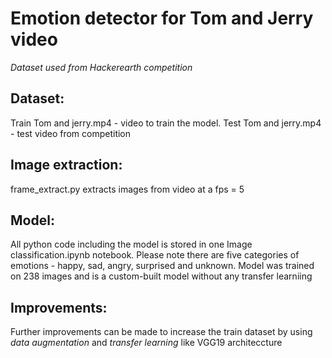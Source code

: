 # Emotion detector for Tom and Jerry video
*Dataset used from Hackerearth competition*
## Dataset: 
Train Tom and jerry.mp4 - video to train the model. Test Tom and jerry.mp4 - test video from competition
## Image extraction:
frame_extract.py extracts images from video at a fps = 5
## Model:
All python code including the model is stored in one Image classification.ipynb notebook. Please note there are  five categories of emotions - happy, sad, angry, surprised and unknown. Model was trained on 238 images and is a custom-built model without any transfer learniing
## Improvements:
Further improvements can be made to increase the train dataset by using *data augmentation* and *transfer learning* like VGG19 architeccture 
